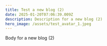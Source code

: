 ```yaml
---
title: Test a new blog (2)
date: 2025-01-20T07:06:39.009Z
description: Description for a new blog (2)
hero_image: /assets/test_avatar_1.jpeg
---
```

Body for a new blog (2)